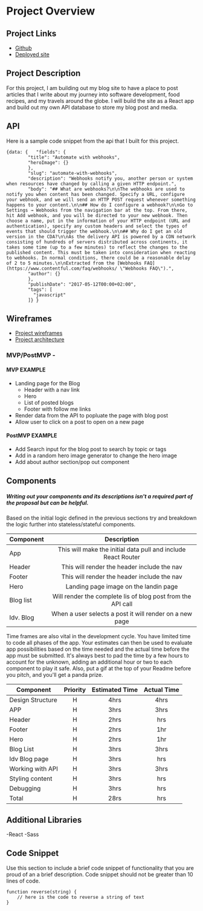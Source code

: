# Project Overview

## Project Links

- [Github](https://github.com/cjmccaskill/My-Journeys)
- [Deployed site](https://my-journeys-9fx6wjqm5-cjmccaskill.vercel.app/)

## Project Description

For this project, I am building out my blog site to have a place to post articles that I write about my journey into software development, food recipes, and my travels around the globe. I will build the site as a React app and build out my own API database to store my blog post and media.

## API

Here is a sample code snippet from the api that I built for this project.

```
{data: {   "fields": {
        "title": "Automate with webhooks",
        "heroImage": {}
        },
        "slug": "automate-with-webhooks",
        "description": "Webhooks notify you, another person or system when resources have changed by calling a given HTTP endpoint.",
        "body": "## What are webhooks?\n\nThe webhooks are used to notify you when content has been changed. Specify a URL, configure your webhook, and we will send an HTTP POST request whenever something happens to your content.\n\n## How do I configure a webhook?\n\nGo to Settings → Webhooks from the navigation bar at the top. From there, hit Add webhook, and you will be directed to your new webhook. Then choose a name, put in the information of your HTTP endpoint (URL and authentication), specify any custom headers and select the types of events that should trigger the webhook.\n\n## Why do I get an old version in the CDA?\n\nAs the delivery API is powered by a CDN network consisting of hundreds of servers distributed across continents, it takes some time (up to a few minutes) to reflect the changes to the published content. This must be taken into consideration when reacting to webhooks. In normal conditions, there could be a reasonable delay of 2 to 5 minutes.\n\nExtracted from the [Webhooks FAQ](https://www.contentful.com/faq/webhooks/ \"Webhooks FAQ\").",
        "author": {}
        },
        "publishDate": "2017-05-12T00:00+02:00",
        "tags": [
          "javascript"
        ]} }
```

## Wireframes

- [Project wireframes](https://res.cloudinary.com/mccaskillmediagroup/image/upload/v1627664181/Blog%20wireframe.heic)
- [Project architecture](https://wireframepro.mockflow.com/view/M2c2fac4e009957396a73fb0641486d8b1627664733544#/page/efdc352914ca4c2fa917770d69a519db)

### MVP/PostMVP -

#### MVP EXAMPLE

- Landing page for the Blog
  - Header with a nav link
  - Hero
  - List of posted blogs
  - Footer with follow me links
- Render data from the API to popluate the page with blog post
- Allow user to click on a post to open on a new page

#### PostMVP EXAMPLE

- Add Search input for the blog post to search by topic or tags
- Add in a random hero image generator to change the hero image
- Add about author section/pop out component

## Components

##### Writing out your components and its descriptions isn't a required part of the proposal but can be helpful.

Based on the initial logic defined in the previous sections try and breakdown the logic further into stateless/stateful components.

| Component |                          Description                          |
| --------- | :-----------------------------------------------------------: |
| App       | This will make the initial data pull and include React Router |
| Header    |          This will render the header include the nav          |
| Footer    |          This will render the header include the nav          |
| Hero      |             Landing page image on the landin page             |
| Blog list |  Will render the complete lis of blog post from the API call  |
| Idv. Blog |    When a user selects a post it will render on a new page    |

Time frames are also vital in the development cycle. You have limited time to code all phases of the app. Your estimates can then be used to evaluate app possibilities based on the time needed and the actual time before the app must be submitted. It's always best to pad the time by a few hours to account for the unknown, adding an additional hour or two to each component to play it safe. Also, put a gif at the top of your Readme before you pitch, and you'll get a panda prize.

| Component        | Priority | Estimated Time | Actual Time |
| ---------------- | :------: | :------------: | :---------: |
| Design Structure |    H     |      4hrs      |    4hrs     |
| APP              |    H     |      3hrs      |    3hrs     |
| Header           |    H     |      2hrs      |     hrs     |
| Footer           |    H     |      2hrs      |     1hr     |
| Hero             |    H     |      2hrs      |     1hr     |
| Blog List        |    H     |      3hrs      |    3hrs     |
| Idv Blog page    |    H     |      3hrs      |     hrs     |
| Working with API |    H     |      3hrs      |    3hrs     |
| Styling content  |    H     |      3hrs      |     hrs     |
| Debugging        |    H     |      3hrs      |     hrs     |
| Total            |    H     |      28rs      |     hrs     |

## Additional Libraries

-React
-Sass

## Code Snippet

Use this section to include a brief code snippet of functionality that you are proud of an a brief description. Code snippet should not be greater than 10 lines of code.

```
function reverse(string) {
	// here is the code to reverse a string of text
}
```
